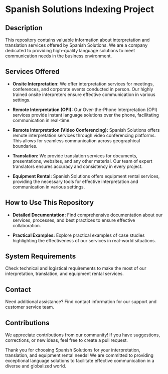 # Spanish Solutions Indexing Project

## Description

This repository contains valuable information about interpretation and translation services offered by Spanish Solutions. We are a company dedicated to providing high-quality language solutions to meet communication needs in the business environment.

## Services Offered

- **Onsite Interpretation:** We offer interpretation services for meetings, conferences, and corporate events conducted in person. Our highly trained onsite interpreters ensure effective communication in various settings.

- **Remote Interpretation (OPI):** Our Over-the-Phone Interpretation (OPI) services provide instant language solutions over the phone, facilitating communication in real-time.

- **Remote Interpretation (Video Conferencing):** Spanish Solutions offers remote interpretation services through video conferencing platforms. This allows for seamless communication across geographical boundaries.

- **Translation:** We provide translation services for documents, presentations, websites, and any other material. Our team of expert translators ensures accuracy and consistency in every project.

- **Equipment Rental:** Spanish Solutions offers equipment rental services, providing the necessary tools for effective interpretation and communication in various settings.

## How to Use This Repository

- **Detailed Documentation:** Find comprehensive documentation about our services, processes, and best practices to ensure effective collaboration.

- **Practical Examples:** Explore practical examples of case studies highlighting the effectiveness of our services in real-world situations.

## System Requirements

Check technical and logistical requirements to make the most of our interpretation, translation, and equipment rental services.

## Contact

Need additional assistance? Find contact information for our support and customer service team.

## Contributions

We appreciate contributions from our community! If you have suggestions, corrections, or new ideas, feel free to create a pull request.





Thank you for choosing Spanish Solutions for your interpretation, translation, and equipment rental needs! We are committed to providing exceptional language solutions to facilitate effective communication in a diverse and globalized world.

